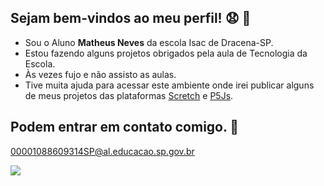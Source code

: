 ## Sejam bem-vindos ao meu perfil! 😧 👋

- Sou o Aluno **Matheus Neves** da escola Isac de Dracena-SP.
- Estou fazendo alguns projetos obrigados pela aula de Tecnologia da Escola.
- Às vezes fujo e não assisto as aulas.
- Tive muita ajuda para acessar este ambiente onde irei publicar alguns de meus projetos das plataformas [Scretch](https://scratch.mit.edu/) e [P5Js](https://editor.p5js.org/).

## Podem entrar em contato comigo. 📧

00001088609314SP@al.educacao.sp.gov.br

![](https://media.tenor.com/ZtkAOTesvBwAAAAj/game-football.gif)

